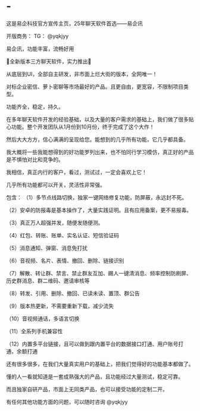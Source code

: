 # -
这是易企科技官方宣传主页，25年聊天软件首选——易企讯

开版商务： TG： @yqkjyy

易企讯，功能丰富，流畅好用

👑全新版本三方聊天软件，实力推出👑

从底层到UI，全部自主研发，非市面上烂大街的版本，全网唯一！

对标企业密信、萝卜密聊等市场最好的产品。且更自由，更宽容，不限制项目类型。

功能齐全，稳定，持久。

在多年聊天软件开发的经验基础，以及大量的客户需求的基础上，我们做了很多贴心功能。整个开发团队从1月份到10月份，终于完成了这个大作！

然后大大方方，信心满满的呈现给您。能想到的几乎所有功能，它几乎都具备。

我大概将一些我能想得到的好功能罗列出来，也不怕同行学习模仿，真正好的产品是不惧怕对比和竞争的。

我相信，真正内行的客户，看过，测试过，一定会喜欢上它！

几乎所有功能都可以开关，灵活性非常强。

包含：
（1）多节点线路切换，独家一键网络修复功能，防屏蔽，永远封不死。

（2）安卓的防报毒是基本操作了，大量实践证明。且有应用备案，更不易报毒。

（3）真正万人超强并发，随便发随便测。

（4）红包、转账、账单、实名认证、短信验证码

（5）消息通知、弹窗、消息免打扰

（6）音视频、名片、表情、撤回、删除、链接识别

（7）解散、转让群、禁言、禁止群友互加、踢人一键清消息、频率控制防刷屏、历史群消息、群二维码、邀请审核等

（8）转发、引用、删除、撤回、已读未读、置顶、群公告

（9）版本热更新，不需要重新下载，减少流失

（10）音视频通话，多语言切换

（11）全系列手机兼容性

（12）内置多平台链接，且可以做到跟内置平台的数据接口打通、用户账号打通，余额打通

还有很多很多，在我们大量真实用户的基础上，把我们觉得好的功能基本都做了。

懂的人一看就知道是一套成熟强大的产品，且功能经过大量测试，稳定可靠。

而且独家自研产品，市面上无同类产品，也可以接受功能的定制二开。

有任何其他功能方面的问题，可以随时咨询 @yqkjyy
